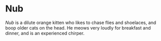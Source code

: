 # Nub

*Nub* is a dilute orange kitten who likes to chase flies and shoelaces, and boop older cats on the head. He meows very loudly for breakfast and dinner, and is an experienced chirper.
